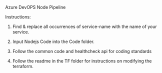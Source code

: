 Azure DevOPS Node Pipeline

Instructions:

1. Find & replace all occurrences of service-name with the name of your service.

2. Input Nodejs Code into the Code folder.

3. Follow the common code and healthcheck api for coding standards 

4. Follow the readme in the TF folder for instructions on modifying the terraform.

